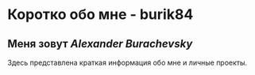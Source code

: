 # Коротко обо мне - **burik84**

## Меня зовут *Alexander Burachevsky*

Здесь представлена краткая информация обо мне и личные проекты.

